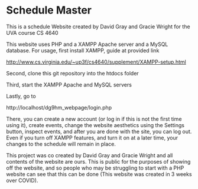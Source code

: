 # Schedule Master
This is a schedule Website created by David Gray and Gracie Wright for the UVA course CS 4640
 
 This website uses PHP and a XAMPP Apache server and a MySQL database. For usage, first install XAMPP, guide at provided link

http://www.cs.virginia.edu/~up3f/cs4640/supplement/XAMPP-setup.html

Second, clone this git repository into the htdocs folder

Third, start the XAMPP Apache and MySQL servers

Lastly, go to 

http://localhost/dg9hm_webpage/login.php

There, you can create a new account (or log in if this is not the first time using it), create events, change the website aesthetics using the Settings button, inspect events, and after you are done with the site, you can log out. Even if you turn off XAMPP features, and turn it on at a later time, your changes to the schedule will remain in place. 

This project was co created by David Gray and Gracie Wright and all contents of the website are ours. This is public for the purposes of showing off the website, and so people who may be struggling to start with a PHP website can see that this can be done (This website was created in 3 weeks over COVID). 
